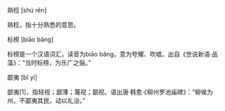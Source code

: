 
熟稔 [shú rěn]

熟稔，指十分熟悉的意思。


标榜 [biāo bǎng]

标榜是一个汉语词汇，读音为biāo bǎng，意为夸耀、吹嘘。出自《世说新语·品藻》：“当时标榜，为乐广之俪。”

鄙夷 [bǐ yí]

鄙夷[1]，指轻视；鄙薄；蔑视；鄙视。语出唐·韩愈·《柳州罗池庙碑》：“柳侯为州，不鄙夷其民，动以礼治。”